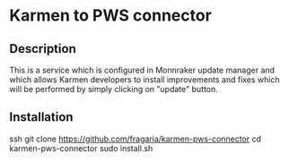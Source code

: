 # Karmen to PWS connector

## Description

This is a service which is configured in Monnraker update manager and which
allows Karmen developers to install improvements and fixes which will be
performed by simply clicking on "update" button.

## Installation
ssh <your-pws-printer>
git clone https://github.com/fragaria/karmen-pws-connector
cd karmen-pws-connector
sudo install.sh

